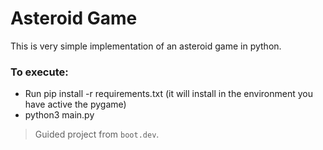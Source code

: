 # Asteroid Game

This is very simple implementation of an asteroid game in python.

### To execute:
 * Run pip install -r requirements.txt  (it will install in the environment you have active the pygame)
 * python3 main.py

> Guided project from `boot.dev`.
